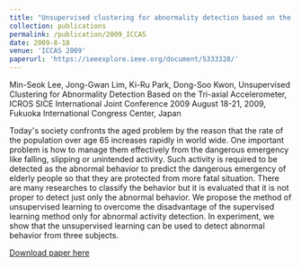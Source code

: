 ```yaml
---
title: "Unsupervised clustering for abnormality detection based on the tri-axial accelerometer"
collection: publications
permalink: /publication/2009_ICCAS
date: 2009-8-18
venue: 'ICCAS 2009'
paperurl: 'https://ieeexplore.ieee.org/document/5333328/'
---
```

Min-Seok Lee, Jong-Gwan Lim, Ki-Ru Park, Dong-Soo Kwon, Unsupervised Clustering for Abnormality Detection Based on the Tri-axial Accelerometer, ICROS SICE International Joint Conference 2009 August 18-21, 2009, Fukuoka International Congress Center, Japan

Today's society confronts the aged problem by the reason that the rate of the population over age 65 increases rapidly in world wide. One important problem is how to manage them effectively from the dangerous emergency like falling, slipping or unintended activity. Such activity is required to be detected as the abnormal behavior to predict the dangerous emergency of elderly people so that they are protected from more fatal situation. There are many researches to classify the behavior but it is evaluated that it is not proper to detect just only the abnormal behavior. We propose the method of unsupervised learning to overcome the disadvantage of the supervised learning method only for abnormal activity detection. In experiment, we show that the unsupervised learning can be used to detect abnormal behavior from three subjects.


[Download paper here](https://ieeexplore.ieee.org/document/5333328/)

